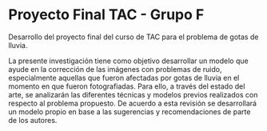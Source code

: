 # Proyecto Final TAC - Grupo F
Desarrollo del proyecto final del curso de TAC para el problema de gotas de lluvia.

La presente investigación tiene como objetivo desarrollar un modelo que ayude en la corrección de las imágenes con problemas de ruido, especialmente aquellas que fueron afectadas por gotas de lluvia en el momento en que fueron fotografiadas. Para ello, a través del estado del arte, se analizarán las diferentes técnicas y modelos previos realizados con respecto al problema propuesto. De acuerdo a esta revisión se desarrollará un modelo propio en base a las sugerencias y recomendaciones de parte de los autores.



